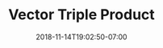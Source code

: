 ---
title: 'Vector Triple Product'
date: 2018-11-14T19:02:50-07:00
draft: false
weight: 5
extensions:
    - katex
---
